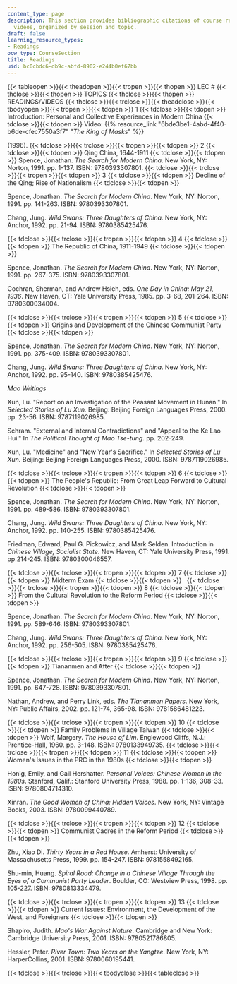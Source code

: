 ```yaml
---
content_type: page
description: This section provides bibliographic citations of course readings and
  videos, organized by session and topic.
draft: false
learning_resource_types:
- Readings
ocw_type: CourseSection
title: Readings
uid: bc0cbdc6-db9c-abfd-8902-e244b0ef67bb
---
```

{{< tableopen >}}{{< theadopen >}}{{< tropen >}}{{< thopen >}}
LEC #
{{< thclose >}}{{< thopen >}}
TOPICS
{{< thclose >}}{{< thopen >}}
READINGS/VIDEOS
{{< thclose >}}{{< trclose >}}{{< theadclose >}}{{< tbodyopen >}}{{< tropen >}}{{< tdopen >}}
1
{{< tdclose >}}{{< tdopen >}}
Introduction: Personal and Collective Experiences in Modern China
{{< tdclose >}}{{< tdopen >}}
Video: {{% resource_link "6bde3be1-4abd-4f40-b6de-cfec7550a3f7" "*The King of Masks*" %}} 

(1996).
{{< tdclose >}}{{< trclose >}}{{< tropen >}}{{< tdopen >}}
2
{{< tdclose >}}{{< tdopen >}}
Qing China, 1644-1911
{{< tdclose >}}{{< tdopen >}}
Spence, Jonathan. *The Search for Modern China*. New York, NY: Norton, 1991. pp. 1-137. ISBN: 9780393307801.
{{< tdclose >}}{{< trclose >}}{{< tropen >}}{{< tdopen >}}
3
{{< tdclose >}}{{< tdopen >}}
Decline of the Qing; Rise of Nationalism
{{< tdclose >}}{{< tdopen >}}

Spence, Jonathan. *The Search for Modern China*. New York, NY: Norton, 1991. pp. 141-263. ISBN: 9780393307801.

Chang, Jung. *Wild Swans: Three Daughters of China*. New York, NY: Anchor, 1992. pp. 21-94. ISBN: 9780385425476.

{{< tdclose >}}{{< trclose >}}{{< tropen >}}{{< tdopen >}}
4
{{< tdclose >}}{{< tdopen >}}
The Republic of China, 1911-1949
{{< tdclose >}}{{< tdopen >}}

Spence, Jonathan. *The Search for Modern China*. New York, NY: Norton, 1991. pp. 267-375. ISBN: 9780393307801.

Cochran, Sherman, and Andrew Hsieh, eds. *One Day in China: May 21, 1936*. New Haven, CT: Yale University Press, 1985. pp. 3-68, 201-264. ISBN: 9780300034004.

{{< tdclose >}}{{< trclose >}}{{< tropen >}}{{< tdopen >}}
5
{{< tdclose >}}{{< tdopen >}}
Origins and Development of the Chinese Communist Party
{{< tdclose >}}{{< tdopen >}}

Spence, Jonathan. *The Search for Modern China*. New York, NY: Norton, 1991. pp. 375-409. ISBN: 9780393307801.

Chang, Jung. *Wild Swans: Three Daughters of China*. New York, NY: Anchor, 1992. pp. 95-140. ISBN: 9780385425476.

*Mao Writings*

Xun, Lu. "Report on an Investigation of the Peasant Movement in Hunan." In *Selected Stories of Lu Xun.* Beijing: Beijing Foreign Languages Press, 2000. pp. 23-56. ISBN: 9787119026985.

Schram. "External and Internal Contradictions" and "Appeal to the Ke Lao Hui." In *The Political Thought of Mao Tse-tung.* pp. 202-249.

Xun, Lu. "Medicine" and "New Year's Sacrifice." In *Selected Stories of Lu Xun.* Beijing: Beijing Foreign Languages Press, 2000. ISBN: 9787119026985.

{{< tdclose >}}{{< trclose >}}{{< tropen >}}{{< tdopen >}}
6
{{< tdclose >}}{{< tdopen >}}
The People's Republic: From Great Leap Forward to Cultural Revolution
{{< tdclose >}}{{< tdopen >}}

Spence, Jonathan. *The Search for Modern China*. New York, NY: Norton, 1991. pp. 489-586. ISBN: 9780393307801.

Chang, Jung. *Wild Swans: Three Daughters of China*. New York, NY: Anchor, 1992. pp. 140-255. ISBN: 9780385425476.

Friedman, Edward, Paul G. Pickowicz, and Mark Selden. Introduction in *Chinese Village, Socialist State*. New Haven, CT: Yale University Press, 1991. pp.214-245. ISBN: 9780300046557.

{{< tdclose >}}{{< trclose >}}{{< tropen >}}{{< tdopen >}}
7
{{< tdclose >}}{{< tdopen >}}
Midterm Exam
{{< tdclose >}}{{< tdopen >}}
 
{{< tdclose >}}{{< trclose >}}{{< tropen >}}{{< tdopen >}}
8
{{< tdclose >}}{{< tdopen >}}
From the Cultural Revolution to the Reform Period
{{< tdclose >}}{{< tdopen >}}

Spence, Jonathan. *The Search for Modern China*. New York, NY: Norton, 1991. pp. 589-646. ISBN: 9780393307801.

Chang, Jung. *Wild Swans: Three Daughters of China*. New York, NY: Anchor, 1992. pp. 256-505. ISBN: 9780385425476.

{{< tdclose >}}{{< trclose >}}{{< tropen >}}{{< tdopen >}}
9
{{< tdclose >}}{{< tdopen >}}
Tiananmen and After
{{< tdclose >}}{{< tdopen >}}

Spence, Jonathan. *The Search for Modern China*. New York, NY: Norton, 1991. pp. 647-728. ISBN: 9780393307801.

Nathan, Andrew, and Perry Link, eds. *The Tiananmen Papers*. New York, NY: Public Affairs, 2002. pp. 121-74, 365-98. ISBN: 9781586481223.

{{< tdclose >}}{{< trclose >}}{{< tropen >}}{{< tdopen >}}
10
{{< tdclose >}}{{< tdopen >}}
Family Problems in Village Taiwan
{{< tdclose >}}{{< tdopen >}}
Wolf, Margery. *The House of Lim*. Englewood Cliffs, N.J.: Prentice-Hall, 1960. pp. 3-148. ISBN: 9780133949735.
{{< tdclose >}}{{< trclose >}}{{< tropen >}}{{< tdopen >}}
11
{{< tdclose >}}{{< tdopen >}}
Women's Issues in the PRC in the 1980s
{{< tdclose >}}{{< tdopen >}}

Honig, Emily, and Gail Hershatter. *Personal Voices: Chinese Women in the 1980s*. Stanford, Calif.: Stanford University Press, 1988. pp. 1-136, 308-33. ISBN: 9780804714310.

Xinran. *The Good Women of China: Hidden Voices*. New York, NY: Vintage Books, 2003. ISBN: 9780099440789.

{{< tdclose >}}{{< trclose >}}{{< tropen >}}{{< tdopen >}}
12
{{< tdclose >}}{{< tdopen >}}
Communist Cadres in the Reform Period
{{< tdclose >}}{{< tdopen >}}

Zhu, Xiao Di. *Thirty Years in a Red House*. Amherst: University of Massachusetts Press, 1999. pp. 154-247. ISBN: 9781558492165.

Shu-min, Huang. *Spiral Road: Change in a Chinese Village Through the Eyes of a Communist Party Leader*. Boulder, CO: Westview Press, 1998. pp. 105-227. ISBN: 9780813334479.

{{< tdclose >}}{{< trclose >}}{{< tropen >}}{{< tdopen >}}
13
{{< tdclose >}}{{< tdopen >}}
Current Issues: Environment, the Development of the West, and Foreigners
{{< tdclose >}}{{< tdopen >}}

Shapiro, Judith. *Mao's War Against Nature*. Cambridge and New York: Cambridge University Press, 2001. ISBN: 9780521786805.

Hessler, Peter. *River Town: Two Years on the Yangtze*. New York, NY: HarperCollins, 2001. ISBN: 9780060195441.

{{< tdclose >}}{{< trclose >}}{{< tbodyclose >}}{{< tableclose >}}